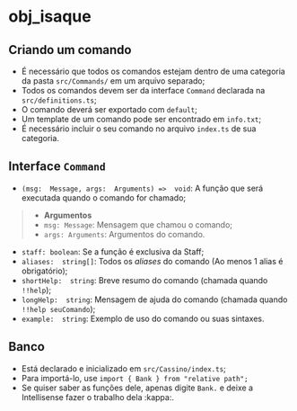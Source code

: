 # obj_isaque
## Criando um comando
* É necessário que todos os comandos estejam dentro de uma categoria da pasta `src/Commands/` em um arquivo separado;
* Todos os comandos devem ser da interface `Command` declarada na `src/definitions.ts`;
* O comando deverá ser exportado com `default`;
* Um template de um comando pode ser encontrado em `info.txt`;
* É necessário incluir o seu comando no arquivo `index.ts` de sua categoria.
## Interface `Command`
* `(msg:  Message, args:  Arguments) =>  void`: A função que será executada quando o comando for chamado;
> * **Argumentos**
> * `msg: Message`: Mensagem que chamou o comando;
> * `args: Arguments`: Argumentos do comando.
* `staff: boolean`: Se a função é exclusiva da Staff;
* `aliases:  string[]`: Todos os *aliases* do comando (Ao menos 1 alias é obrigatório);
* `shortHelp:  string`: Breve resumo do comando (chamada quando `!!help`);
* `longHelp:  string`: Mensagem de ajuda do comando (chamada quando `!!help seuComando`);
* `example:  string`: Exemplo de uso do comando ou suas sintaxes.
## Banco
* Está declarado e inicializado em `src/Cassino/index.ts`;
* Para importá-lo, use `import { Bank } from "relative path";`
* Se quiser saber as funções dele, apenas digite `Bank.` e deixe a Intellisense fazer o trabalho dela :kappa:.
